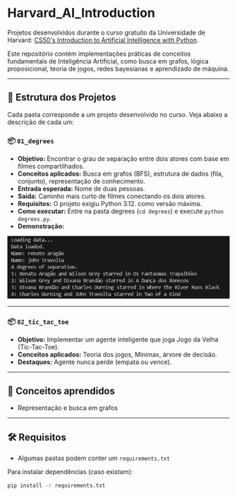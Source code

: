 # Harvard_AI_Introduction

Projetos desenvolvidos durante o curso gratuito da Universidade de Harvard: [CS50's Introduction to Artificial Intelligence with Python](https://cs50.harvard.edu/ai/).

Este repositório contém implementações práticas de conceitos fundamentais de Inteligência Artificial, como busca em grafos, lógica proposicional, teoria de jogos, redes bayesianas e aprendizado de máquina.

---

## 📁 Estrutura dos Projetos

Cada pasta corresponde a um projeto desenvolvido no curso. Veja abaixo a descrição de cada um:

### 📦 `01_degrees`

- **Objetivo:** Encontrar o grau de separação entre dois atores com base em filmes compartilhados.
- **Conceitos aplicados:** Busca em grafos (BFS), estrutura de dados (fila, conjunto), representação de conhecimento.
- **Entrada esperada:** Nome de duas pessoas.
- **Saída:** Caminho mais curto de filmes conectando os dois atores.
- **Requisitos:** O projeto exigiu Python 3.12. como versão máxima.
- **Como executar:** Entre na pasta degrees (`cd degrees`) e execute `python degrees.py`.
- **Demonstração:**
  
![Exemplo de execução](img/degrees.png)

---

### 📦 `02_tic_tac_toe`

- **Objetivo:** Implementar um agente inteligente que joga Jogo da Velha (Tic-Tac-Toe).
- **Conceitos aplicados:** Teoria dos jogos, Minimax, árvore de decisão.
- **Destaques:** Agente nunca perde (empata ou vence).

---

## 🧠 Conceitos aprendidos

- Representação e busca em grafos

---

## 🛠️ Requisitos

- Algumas pastas podem conter um `requirements.txt`

Para instalar dependências (caso existam):

```bash
pip install -r requirements.txt
